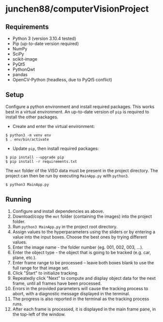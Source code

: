 # junchen88/computerVisionProject

## Requirements

- Python 3 (version 3.10.4 tested)
- Pip (up-to-date version required)
- NumPy
- SciPy
- scikit-image
- PyQt5
- PythonQwt
- pandas
- OpenCV-Python (headless, due to PyQt5 conflict)

## Setup

Configure a python environment and install required packages. This works
best in a virtual environment. An up-to-date version of `pip` is required to
install the other packages.

- Create and enter the virtual environment:

```
$ python3 -m venv env
$ . env/bin/activate
```

- Update `pip`, then install required packages:

```
$ pip install --upgrade pip
$ pip install -r requirements.txt
```

The `mot` folder of the VISO data must be present in the project directory.
The project can then be run by executing `MainApp.py` with `python3`.

```
$ python3 MainApp.py
```

## Running

1. Configure and install dependencies as above.
2. Download/copy the `mot` folder (containing the images) into the project folder.
3. Run `python3 MainApp.py` in the project root directory.
4. Assign values to the hyperparameters using the sliders or by entering a value into the input boxes. Choose the best ones by trying different values.
5. Enter the image name - the folder number (eg. 001, 002, 003, ...).
6. Enter the object type - the object that is going to be tracked (e.g. car, plane, etc.).
7. Enter frame range to be processed – leave both boxes blank to use the full range for that image set.
8. Click "Start" to initialize tracking.
9. Repeatedly click "Next" to compute and display object data for the next frame, until all frames have been processed.
10. Errors in the provided parameters will cause the tracking process to abort, with a diagnostic message displayed in the terminal.
11. The progress is also reported in the terminal as the tracking process runs.
12. After each frame is processed, it is displayed in the main frame pane, in the top-left of the window.
